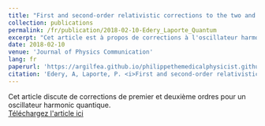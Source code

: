 ```yaml
---
title: "First and second-order relativistic corrections to the two and higher-dimensional isotropic harmonic oscillator obeying the spinless Salpeter equation"
collection: publications
permalink: /fr/publication/2018-02-10-Edery_Laporte_Quantum
excerpt: "Cet article est à propos de corrections à l'oscillateur harmonique quantique"
date: 2018-02-10
venue: 'Journal of Physics Communication'
lang: fr
paperurl: 'https://argilfea.github.io/philippethemedicalphysicist.github.io/files/Publications/Edery_Laporte_Quantum.pdf'
citation: 'Edery, A, Laporte, P. <i>First and second-order relativistic corrections to the two and higher-dimensional isotropic harmonic oscillator obeying the spinless Salpeter equation</i>. J. Phys. Commun. 2 (2018).'
---
```

Cet article discute de corrections de premier et deuxième ordres pour un oscillateur harmonic quantique. <br>
[Téléchargez l'article ici](https://argilfea.github.io/philippethemedicalphysicist.github.io/files/Publications/Edery_Laporte_Quantum.pdf)<br>